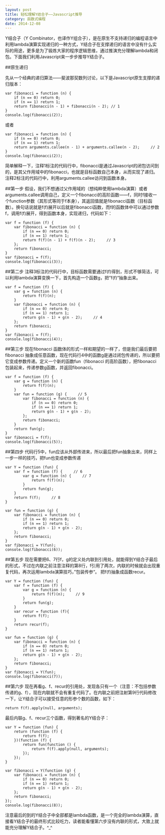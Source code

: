 ```yaml
---
layout: post
title: 轻松理解Y结合子——Javascript推导
category: 函数式编程
date: 2014-12-08
---
```


Y结合子（Y Combinator，也译作Y组合子），是在原生不支持递归的编程语言中利用lambda演算实现递归的一种方式，Y结合子在支撑递归的语言中没有什么实际的用途，更多是为了锻炼大家的程序逻辑思维，通过推演充分理解lambda和闭包。下面我们利用Javascript来一步步推导Y结合子。

<!-- more -->

##原生递归

先从一个经典的递归算法——斐波那契数列讨论，以下是Javascript原生支撑的递归版本：

    var fibonacci = function (n) {
        if (n == 0) return 0;
        if (n == 1) return 1;
        return fibonacci(n - 1) + fibonacci(n - 2); // 1
    }
    console.log(fibonacci(2));
    
或者

    var fibonacci = function (n) {
        if (n == 0) return 0;
        if (n == 1) return 1;
        return arguments.callee(n - 1) + arguments.callee(n - 2);     // 2
    }
    console.log(fibonacci(2));
    
简单解释一下，注释1标注的代码行中，fibonacci是通过Javascript的闭包访问到的，是其父作用域中的fibonacci，也就是目标函数自己本身，从而实现了递归。注释2标注的代码行中，利用arguments.callee访问到函数本身。

##第一步
假设，我们不想通过父作用域的（想纯粹使用lambda演算）或者arguments.callee调用自己，定义一个fibonacci的高阶函数——f，同时f接收一个function参数（其形式等同于f本身），其返回值就是fibonacci函数（目标函数）。换句话说就是f(f)展开以后就是fibonacci函数，而f的函数体中可以通过参数f，调用f(f)展开，得到函数本身，实现递归，代码如下：

    var f = function (f) {
        var fibonacci = function (n) {
            if (n == 0) return 0;
            if (n == 1) return 1;
            return f(f)(n - 1) + f(f)(n - 2);     // 3
        };
        return fibonacci;
    }
    var fibonacci = f(f);
    console.log(fibonacci(3));
    
##第二步
注释3标注的代码行中，目标函数需要通过f(f)得到，形式不够简洁，可以利用lambda演算变换一下，首先构造一个函数g，把”f(f)“抽象出来。

    var f = function (f) {
        var g = function (n) {
            return f(f)(n);
        }
        var fibonacci = function (n) {
            if (n == 0) return 0;
            if (n == 1) return 1;
            return g(n - 1) + g(n - 2);     // 4
        };
        return fibonacci;
    }
    var fibonacci = f(f);
    console.log(fibonacci(4));
    
##第三步
现在fibonacci 函数体的形式一样和期望的一样了，但是我们最后要把fibonacci 抽象成任意函数，现在代码行4中的函数g是通过闭包传递的，所以要把它变成参数传递。定义一个新的函数fun（fibonacci 的高阶函数），把fibonacci 包装起来，传递参数g函数，并返回fibonacci。

    var f = function (f) {
        var g = function (n) {
            return f(f)(n);
        }
        var fun = function (g) {     // 5
            var fibonacci = function (n) {
                if (n == 0) return 0;
                if (n == 1) return 1;
                return g(n - 1) + g(n - 2);
            };
            return fibonacci;
        }
        return fun(g);
    }
    var fibonacci = f(f);
    console.log(fibonacci(5));
    
##第四步
代码行5中，fun应该从外部传进来，所以最后把fun抽象出来，同样上一步一样的技巧，把fun也变成参数传递

    var Y = function (fun) {
        var f = function (f) {     // 6
            var g = function (n) {     // 7
                return f(f)(n);
            }
            return fun(g);
        }
        return f(f);     // 8
    }

    var fun = function (g) {
        var fibonacci = function (n) {
            if (n == 0) return 0;
            if (n == 1) return 1;
            return g(n - 1) + g(n - 2);
        };
        return fibonacci;
    }
    var fibonacci = Y(fun);
    console.log(fibonacci(6));
    
##第五步
现在需要把6、7行f，g的定义处内联到引用处，就能得到Y结合子最后的形式，不过在内联之前注意注释的第8行，f引用了两次，内联的时候就会出现重复代码，再次运用lambda演算技巧，”包装传参“。
把f(f)抽象成函数recur。

    var Y = function (fun) {
        var f = function (f) {
            var g = function (n) {
                return f(f)(n);     // 9
            }
            return fun(g);
        }
        var recur = function (f){
            return f(f);
        }
        return recur(f);
    }

    var fun = function (g) {
        var fibonacci = function (n) {
            if (n == 0) return 0;
            if (n == 1) return 1;
            return g(n - 1) + g(n - 2);
        };
        return fibonacci;
    }
    var fibonacci = Y(fun);
    console.log(fibonacci(7));
    
##第六步
现在再看g、f、recur的引用处，发现各只有一个（注意：不包括参数传递的g、f），现在内联就不会有重复代码了。在内联之前把注射第9行代码修改一下，让Y结合子可以接受任意的形参个数的函数，如下：

    return f(f).apply(null, arguments);
    
最后内联g、f、recur三个函数，得到著名的Y结合子：

    var Y = function (fun) {
        return (function (f) {
            return f(f);
        })(function (f) {
            return fun(function () {
                return f(f).apply(null, arguments);
            });
        });
    }

    var fibonacci = Y(function (g) {
        var fibonacci = function (n) {
            if (n == 0) return 0;
            if (n == 1) return 1;
            return g(n - 1) + g(n - 2);
        };
        return fibonacci;
    });
    console.log(fibonacci(8));
    
注意最后的到的Y结合子中全部都是lambda函数，是一个完全的lambda演算，直接看Y结合子的最终形式比较吃力，读者能看懂第六步没有内联的形式，大致上就能充分理解Y结合子。^_^
